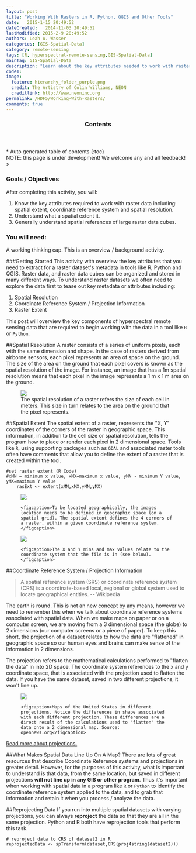 ```yaml
---
layout: post
title: "Working With Rasters in R, Python, QGIS and Other Tools"
date:   2015-1-15 20:49:52
dateCreated:   2014-11-03 20:49:52
lastModified: 2015-2-9 20:49:52
authors: Leah A. Wasser
categories: [GIS-Spatial-Data]
category: remote-sensing
tags: [R, hyperspectral-remote-sensing,GIS-Spatial-Data]
mainTag: GIS-Spatial-Data
description: "Learn about the key attributes needed to work with raster data in tools like R, Python and QGIS."
code1: 
image:
  feature: hierarchy_folder_purple.png
  credit: The Artistry of Colin Williams, NEON
  creditlink: http://www.neoninc.org
permalink: /HDF5/Working-With-Rasters/
comments: true
---
```


<section id="table-of-contents" class="toc">
  <header>
    <h3 >Contents</h3>
  </header>
<div id="drawer" markdown="1">
*  Auto generated table of contents
{:toc}
</div>
</section><!-- /#table-of-contents -->



<div id="objectives">
NOTE: this page is under development! We welcome any and all feedback!
> 
<h3>Goals / Objectives</h3>

After completing this activity, you will:
<ol>
<li>Know the key attributes required to work with raster data including: spatial extent, coordinate reference system and spatial resolution.</li>
<li>Understand what a spatial extent it.</li>
<li>Generally understand spatial references of large raster data cubes.</li>
</ol>

<h3>You will need:</h3>
A working thinking cap. This is an overview / background activity.
</div>

###Getting Started
This activity with overview the key attributes that you need to extract for a raster dataset's metadata in tools like R, Python and QGIS. Raster data, and raster data cubes can be organized and stored in many different ways. To understand raster datasets we often need to explore the data first to tease out key metadata or attributes including:

1. Spatial Resolution
2. Coordinate Reference System / Projection Information
3. Raster Extent

This post will overview the key components of hyperspectral remote sensing data that are required to begin working with the data in a tool like `R` or `Python`.
 
##Spatial Resolution
A raster consists of a series of uniform pixels, each with the same dimension and shape. In the case of rasters derived from airborne sensors, each pixel represents an area of space on the ground. The size of the area on the ground that each pixel covers is known as the spatial resolution of the image. For instance, an image that has a 1m spatial resolution means that each pixel in the image represents a 1 m x 1 m area on the ground.

<figure>
    <a href="{{ site.baseurl }}/images/hyperspectral/pixelDetail.png"><img src="{{ site.baseurl }}/images/hyperspectral/pixelDetail.png"></a>
    <figcaption>The spatial resolution of a raster refers the size of each cell in meters. This size in turn relates to the area on the ground that the pixel represents.</figcaption>
</figure>




##Spatial Extent
The spatial extent of a raster, represents the "X, Y" coordinates of the corners of the raster in geographic space. This information, in addition to the cell size or spatial resolution, tells the program how to place or render each pixel in 2 dimensional space.  Tools like `R`, using supporting packages such as `GDAL` and associated raster tools often have comments that allow you to define the extent of a raster that is created within the tool. 

	#set raster extent (R Code)
	#xMN = minimum x value, xMX=maximum x value, yMN - minimum Y value, yMX=maximum Y value
    	rasExt <- extent(xMN,xMX,yMN,yMX)

<figure>
    <a href="{{ site.baseurl }}/images/hyperspectral/sat_image_corners.png"><img src="{{ site.baseurl }}/images/hyperspectral/sat_image_corners.png"></a>
   
    <figcaption>To be located geographically, the images location needs to be defined in geographic space (on a spatial grid). The spatial extent defines the 4 corners of a raster, within a given coordinate reference system.</figcaption>
</figure>
<figure>
	<a href="{{ site.baseurl }}/images/hyperspectral/sat_image_lat_lon.png"><img src="{{ site.baseurl }}/images/hyperspectral/sat_image_lat_lon.png"></a>
    
    <figcaption>The X and Y mins and max values relate to the coordinate system that the file is in (see below). </figcaption>
</figure>

##Coordinate Reference System / Projection Information

> A spatial reference system (SRS) or coordinate reference system (CRS) is a coordinate-based local, regional or global system used to locate geographical entities. -- Wikipedia

The earth is round. This is not an new concept by any means, however we need to remember this when we talk about coordinate reference systems associated with spatial data. When we make maps on paper or on a computer screen, we are moving from a 3 dimensional space (the globe) to 2 dimensions (our computer screens or a piece of paper). To keep this short, the projection of a dataset relates to how the data are "flattened" in geographic space so our human eyes and brains can make sense of the information in 2 dimensions. 

The projection refers to the mathematical calculations performed to "flatten the data" in into 2D space. The coordinate system references to the x and y coordinate space, that is associated with the projection used to flatten the data. If you have the same dataset, saved in two different projections, it won't line up.

<figure>
    <a href="https://source.opennews.org/media/cache/b9/4f/b94f663c79024f0048ae7b4f88060cb5.jpg"><img src="https://source.opennews.org/media/cache/b9/4f/b94f663c79024f0048ae7b4f88060cb5.jpg"></a>
    
    <figcaption>Maps of the United States in different projections. Notice the differences in shape associated with each different projection. These differences are a direct result of the calculations used to "flatten" the data onto a 2 dimensional map. Source: opennews.org</figcaption>
</figure>

<a href="https://source.opennews.org/en-US/learning/choosing-right-map-projection/" target="_blank">Read more about projections.</a>

##What Makes Spatial Data Line Up On A Map?
There are lots of great resources that describe Coordinate Reference systems and projections in greater detail. However, for the purposes of this activity, what is important to understand is that data, from the same location, but saved in different projections **will not line up in any GIS or other program**. Thus it's important when working with spatial data in a program like `R` or `Python` to identify the coordinate reference system applied to the data, and to grab that information and retain it when you process / analyze the data.

##Reprojecting Data
If you run into multiple spatial datasets with varying projections, you can always **reproject** the data so that they are all in the same projection. Python and R both have reprojection tools that perform this task.

	# reproject data to CRS of dataset2 in R
	reprojectedData <- spTransform(dataset,CRS(proj4string(dataset2))) 


